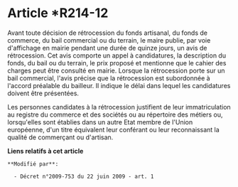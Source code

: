 # Article *R214-12

Avant toute décision de rétrocession du fonds artisanal, du fonds de commerce, du bail commercial ou du terrain, le maire
publie, par voie d'affichage en mairie pendant une durée de quinze jours, un avis de rétrocession. Cet avis comporte un appel
à candidatures,      la description du fonds, du bail ou du terrain, le prix proposé et mentionne que le cahier des charges
peut être consulté en mairie. Lorsque la rétrocession porte sur un bail commercial, l'avis précise que la rétrocession est
subordonnée à l'accord préalable du bailleur. Il indique le délai dans lequel les candidatures doivent être présentées. 

Les personnes candidates à la rétrocession justifient de leur immatriculation au registre du commerce et des sociétés ou au
répertoire des métiers ou, lorsqu'elles sont établies dans un autre Etat membre de l'Union européenne, d'un titre équivalent
leur conférant ou leur reconnaissant la qualité de commerçant ou d'artisan.

**Liens relatifs à cet article**

	**Modifié par**:

	  - Décret n°2009-753 du 22 juin 2009 - art. 1
